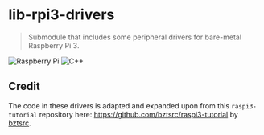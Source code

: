 # lib-rpi3-drivers

> Submodule that includes some peripheral drivers for bare-metal Raspberry Pi 3.

![Raspberry Pi](https://img.shields.io/badge/-Raspberry_Pi-C51A4A?style=for-the-badge&logo=Raspberry-Pi)
![C++](https://img.shields.io/badge/c++-%2300599C.svg?style=for-the-badge&logo=cplusplus&logoColor=white)

## Credit

The code in these drivers is adapted and expanded upon from this `raspi3-tutorial` repository here: https://github.com/bztsrc/raspi3-tutorial by <a href="https://github.com/bztsrc">bztsrc</a>.
